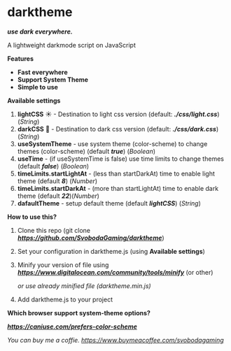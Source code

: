 # darktheme
***use dark everywhere.***

A lightweight darkmode script on JavaScript

**Features**

 - **Fast everywhere**
 - **Support System Theme**
 - **Simple to use**

**Available settings**

1. **lightCSS** ☀ - Destination to light css version (default: ***./css/light.css***) (*String*)
2. **darkCSS** 🌚 - Destination to dark css version (default: ***./css/dark.css***)(*String*)
3. **useSystemTheme** - use system theme (color-scheme) to change themes (color-scheme) (default ***true***) (*Boolean*) 
4. **useTime** - (if useSystemTime is false) use time limits to change themes (default ***false***) (*Boolean*)
5. **timeLimits.startLightAt** - (less than startDarkAt) time to enable light theme (default ***8***) (*Number*)
6. **timeLimits.startDarkAt** - (more than startLightAt) time to enable dark theme (default ***22***)(*Number*)
7. **dafaultTheme** - setup default theme (default ***lightCSS***) (*String*)

**How to use this?**

1. Clone this repo (git clone ***https://github.com/SvobodaGaming/darktheme***)
2. Set your configuration in darktheme.js (using **Available settings**)
3. Minify your version of file using ***https://www.digitalocean.com/community/tools/minify*** (or other) 
    
   *or use already minified file (darktheme.min.js)*
   
5. Add darktheme.js to your project


**Which browser support system-theme options?**

***https://caniuse.com/prefers-color-scheme***

*You can buy me a coffie. https://www.buymeacoffee.com/svobodagaming*
